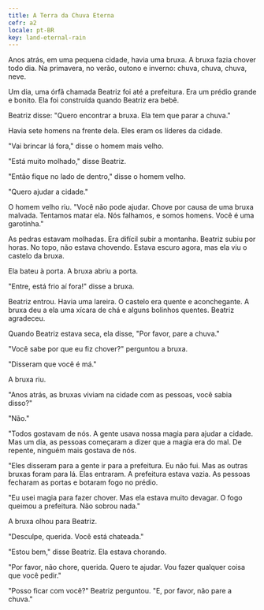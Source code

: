 ```yaml
---
title: A Terra da Chuva Eterna
cefr: a2
locale: pt-BR
key: land-eternal-rain
---
```


Anos atrás, em uma pequena cidade, havia uma bruxa. A bruxa fazia chover todo dia. Na primavera, no verão, outono e inverno: chuva, chuva, chuva, neve.

Um dia, uma órfã chamada Beatriz foi até a prefeitura. Era um prédio grande e bonito. Ela foi construída quando Beatriz era bebê.

Beatriz disse: "Quero encontrar a bruxa. Ela tem que parar a chuva."

Havia sete homens na frente dela. Eles eram os líderes da cidade.

"Vai brincar lá fora," disse o homem mais velho.

"Está muito molhado," disse Beatriz.

"Então fique no lado de dentro," disse o homem velho.

"Quero ajudar a cidade."

O homem velho riu. "Você não pode ajudar. Chove por causa de uma bruxa malvada. Tentamos matar ela. Nós falhamos, e somos homens. Você é uma garotinha."

As pedras estavam molhadas. Era difícil subir a montanha. Beatriz subiu por horas. No topo, não estava chovendo. Estava escuro agora, mas ela viu o castelo da bruxa.

Ela bateu à porta. A bruxa abriu a porta.

"Entre, está frio aí fora!" disse a bruxa.

Beatriz entrou. Havia uma lareira. O castelo era quente e aconchegante. A bruxa deu a ela uma xícara de chá e alguns bolinhos quentes. Beatriz agradeceu.

Quando Beatriz estava seca, ela disse, "Por favor, pare a chuva."

"Você sabe por que eu fiz chover?" perguntou a bruxa.

"Disseram que você é má."

A bruxa riu.

"Anos atrás, as bruxas viviam na cidade com as pessoas, você sabia disso?"

"Não."

"Todos gostavam de nós. A gente usava nossa magia para ajudar a cidade. Mas um dia, as pessoas começaram a dizer que a magia era do mal. De repente, ninguém mais gostava de nós.

"Eles disseram para a gente ir para a prefeitura. Eu não fui. Mas as outras bruxas foram para lá. Elas entraram. A prefeitura estava vazia. As pessoas fecharam as portas e botaram fogo no prédio.

"Eu usei magia para fazer chover. Mas ela estava muito devagar. O fogo queimou a prefeitura. Não sobrou nada."

A bruxa olhou para Beatriz.

"Desculpe, querida. Você está chateada."

"Estou bem," disse Beatriz. Ela estava chorando.

"Por favor, não chore, querida. Quero te ajudar. Vou fazer qualquer coisa que você pedir."

"Posso ficar com você?" Beatriz perguntou. "E, por favor, não pare a chuva."